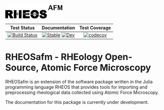 <img src="logo.png" width="180">

|**Test Status**|**Documentation**|**Test Coverage**|
|:-------------:|:---------------:|:---------------:|
| [![Build Status](https://travis-ci.org/JuliaRheology/RHEOSafm.jl.svg?branch=master)](https://travis-ci.org/github/JuliaRheology/RHEOSafm.jl) | [![Stable](https://img.shields.io/badge/docs-stable-blue.svg)](https://JuliaRheology.github.io/RHEOSafm.jl/stable) [![Dev](https://img.shields.io/badge/docs-dev-blue.svg)](https://JuliaRheology.github.io/RHEOSafm.jl/dev) | [![codecov](https://codecov.io/gh/JuliaRheology/RHEOSafm.jl/branch/master/graph/badge.svg)](https://codecov.io/gh/JuliaRheology/RHEOSafm.jl)| 

# RHEOSafm - RHEology Open-Source, Atomic Force Microscopy
RHEOSafm is an extension of the software package written in the Julia programming language RHEOS that provides tools for importing and preprocessing rheological data collected using Atomic Force Microscopy. 

The documentation for this package is currently under development. 

